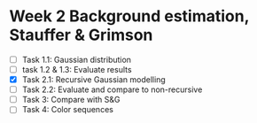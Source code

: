 # Week 2 Background estimation, Stauffer & Grimson

- [ ] Task 1.1: Gaussian distribution
- [ ] task 1.2 & 1.3: Evaluate results
- [x] Task 2.1: Recursive Gaussian modelling
- [ ] Task 2.2: Evaluate and compare to non-recursive
- [ ] Task 3: Compare with S&G
- [ ] Task 4: Color sequences
